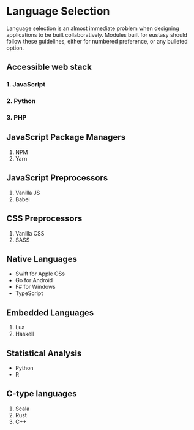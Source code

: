 # Language Selection
Language selection is an almost immediate problem when designing applications to be built collaboratively. Modules built for eustasy should follow these guidelines, either for numbered preference, or any bulleted option.

## Accessible web stack

### 1. JavaScript

### 2. Python

### 3. PHP

## JavaScript Package Managers
1. NPM
2. Yarn

## JavaScript Preprocessors
1. Vanilla JS
2. Babel

## CSS Preprocessors
1. Vanilla CSS
2. SASS

## Native Languages
- Swift for Apple OSs
- Go for Android
- F# for Windows
- TypeScript

## Embedded Languages
1. Lua
2. Haskell

## Statistical Analysis
- Python
- R

## C-type languages
1. Scala
2. Rust
3. C++

